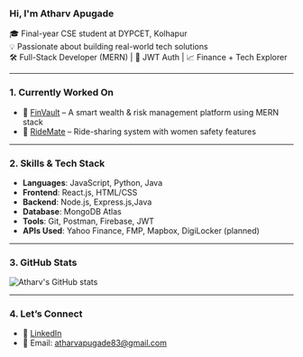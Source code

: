 ### Hi, I'm Atharv Apugade

🎓 Final-year CSE student at DYPCET, Kolhapur  
💡 Passionate about building real-world tech solutions  
🛠️ Full-Stack Developer (MERN) | 🔐 JWT Auth | 📈 Finance + Tech Explorer

---

### 1. Currently Worked On

- 💼 [FinVault](https://github.com/atharvapugade/FinVault) – A smart wealth & risk management platform using MERN stack
- 🛵 [RideMate](https://github.com/atharvapugade/RideMate) – Ride-sharing system with women safety features


---

### 2. Skills & Tech Stack

- **Languages**: JavaScript, Python, Java
- **Frontend**: React.js, HTML/CSS
- **Backend**: Node.js, Express.js,Java
- **Database**: MongoDB Atlas
- **Tools**: Git, Postman, Firebase, JWT
- **APIs Used**: Yahoo Finance, FMP, Mapbox, DigiLocker (planned)

---

### 3. GitHub Stats

![Atharv's GitHub stats](https://github-readme-stats.vercel.app/api?username=atharvapugade&show_icons=true&theme=github_dark&count_private=true)

---

### 4. Let’s Connect

- 🔗 [LinkedIn]( https://www.linkedin.com/in/atharv-apugade-27a354285?utm_source=share&utm_campaign=share_via&utm_content=profile&utm_medium=android_app)
- 📧 Email: atharvapugade83@gmail.com
